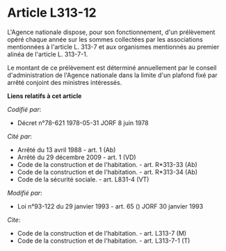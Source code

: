 # Article L313-12

L'Agence nationale dispose, pour son fonctionnement, d'un prélèvement opéré chaque année sur les sommes collectées par les
associations mentionnées à l'article L. 313-7 et aux organismes mentionnés au premier alinéa de l'article L. 313-7-1.

Le montant de ce prélèvement est déterminé annuellement par le conseil d'administration de l'Agence nationale dans la limite
d'un plafond fixé par arrêté conjoint des ministres intéressés.

**Liens relatifs à cet article**

_Codifié par_:

  - Décret n°78-621 1978-05-31 JORF 8 juin 1978

_Cité par_:

  - Arrêté du 13 avril 1988 - art. 1 (Ab)
  - Arrêté du 29 décembre 2009 - art. 1 (VD)
  - Code de la construction et de l'habitation. - art. R*313-33 (Ab)
  - Code de la construction et de l'habitation. - art. R*313-34 (Ab)
  - Code de la sécurité sociale. - art. L831-4 (VT)

_Modifié par_:

  - Loi n°93-122 du 29 janvier 1993 - art. 65 () JORF 30 janvier 1993

_Cite_:

  - Code de la construction et de l'habitation. - art. L313-7 (M)
  - Code de la construction et de l'habitation. - art. L313-7-1 (T)
